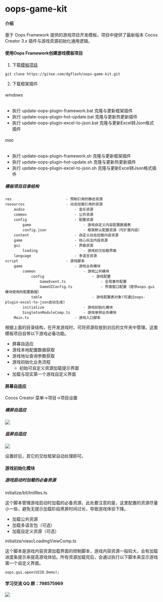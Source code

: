 # oops-game-kit

#### 介绍
基于 Oops Framework 提供的游戏项目开发模板，项目中提供了最新版本 Cocos Creator 3.x 插件与游戏资源初始化通用逻辑。

#### 使用Oops Framework创建游戏模板项目
1. 下载[模板项目](https://gitee.com/dgflash/oops-game-kit)
```
git clone https://gitee.com/dgflash/oops-game-kit.git
```

2. 下载框架插件
###### windows
- 执行 update-oops-plugin-framework.bat 克隆与更新框架插件
- 执行 update-oops-plugin-hot-update.bat 克隆与更新热更新插件
- 执行 update-oops-plugin-excel-to-json.bat 克隆与更新Excel转Json格式插件

###### mac
- 执行 update-oops-plugin-framework.sh 克隆与更新框架插件
- 执行 update-oops-plugin-hot-update.sh 克隆与更新热更新插件
- 执行 update-oops-plugin-excel-to-json.sh 克隆与更新Excel转Json格式插件

##### 模板项目目录结构
```
res                         - 预制引用的静态资源
resources                   - 动态加载引用的资源
    audio                       - 音乐资源
    common                      - 公共资源
    config                      - 配置资源
        game                        - 游戏自定义内容配置数据表
        config.json                 - 框架默认配置资源（可扩展内容）
    content                     - 自定义动态加载内容资源
    game                        - 核心玩法内容资源
    gui                         - 界面资源
        loading                     - 游戏初次加载界面
    language                    - 多语言资源
script                      - 游戏脚本
    game                        - 游戏业务模块
        common                      - 游戏公共模块
            config                      - 游戏配置
                GameEvent.ts                - 全局事件配置
                GameUIConfig.ts             - 界面窗口配置（提供oops.gui模块使用的配置数据）
            table                       - 游戏配置表对象(可通过oops-plugin-excel-to-json自动生成)
        initialize                  - 游戏初始化模块
        SingletonModuleComp.ts      - 游戏单例业务模块
    Main.ts                     - 游戏入口脚本
```

根据上面的目录结构，在开发游戏时，可将资源存放到对应的文件夹中管理。这套模板项目自带以下游戏必备功能。
- 屏幕自适应
- 游戏本地配置数据获取
- 游戏地址查询参数获取
- 游戏初始化业务流程
    - 初始可自定义资源加载提示界面
- 加载与现实第一个游戏自定义界面

#### 屏幕自适应
Cocos Creator 菜单->项目->项目设置
##### 横屏自适应
![](http://dgflash.gitee.io/oops-full-stack-web/doc/kit/1.jpg)

##### 竖屏自适应
![](http://dgflash.gitee.io/oops-full-stack-web/doc/kit/2.jpg)

设置好后，其它的交给框架自动处理即可。

#### 游戏初始化模块
##### 游戏启动时加载的必备资源
initialize/bll/InitRes.ts

这个脚本管理游戏启动时加载的必备资源，此处要注意的是，这里配置的资源尽量小一些，避免无提示加载阶段黑屏时间过长，导致游戏体验下降。
- 加载公共资源
- 加载多语言包（可选）
- 加载自定义资源（可选）

initialize/view/LoadingViewComp.ts

这个脚本是游戏内容资源加载界面的控制脚本，游戏内容资源一般较大，会有加载进度条提示来提高游戏体验。所有资源加载完后，会通过执行以下脚本来显示游戏第一个自定义界面。
```
oops.gui.open(UIID.Demo);
```

#### 学习交流 QQ 群：798575969
![](http://dgflash.gitee.io/oops-full-stack-web/doc/img/qq.png)
